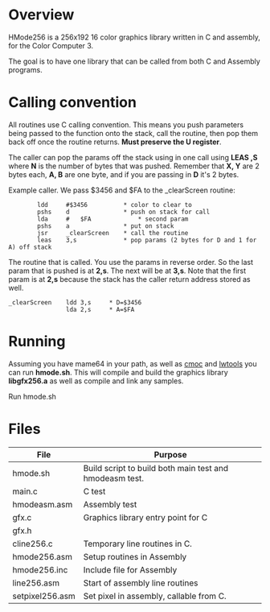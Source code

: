 # Overview
HMode256 is a 256x192 16 color graphics library written in C and assembly, for the Color Computer 3. 

The goal is to have one library that can be called from both C and Assembly programs. 

# Calling convention
All routines use C calling convention. This means you push parameters being passed to the function onto the stack, call the routine, then pop them back off once the routine returns. **Must preserve the U register**.

The caller can pop the params off the stack using in one call using **LEAS <N>,S** where **N** is the number of bytes that was pushed. Remember that **X, Y** are 2 bytes each, **A, B** are one byte, and if you are passing in **D** it's 2 bytes.

Example caller. We pass $3456 and $FA to the _clearScreen routine:

```
        ldd     #$3456          * color to clear to
        pshs    d               * push on stack for call
        lda     #   $FA             * second param
        pshs    a               * put on stack
        jsr     _clearScreen    * call the routine
        leas    3,s             * pop params (2 bytes for D and 1 for A) off stack
```


The routine that is called. You use the params in reverse order. So the last param that is pushed is at **2,s**. The next will be at **3,s**. Note that the first param is at **2,s** because the stack has the caller return address stored as well.

```
_clearScreen    ldd 3,s     * D=$3456
                lda 2,s     * A=$FA
```

# Running
Assuming you have mame64 in your path, as well as [cmoc] and [lwtools] you can run **hmode.sh**. This will compile and build the graphics library **libgfx256.a** as well as compile and link any samples.  

Run hmode.sh 

# Files


| File            | Purpose                                                     |
|-----------------|---------------                                              |
| hmode.sh        | Build script to build both main test and hmodeasm test.     |
| main.c          | C test                                                      |
| hmodeasm.asm    | Assembly test                                               |
| gfx.c           | Graphics library entry point for C                          |
| gfx.h           |                                                             |
| cline256.c      | Temporary line routines in C.                               |
| hmode256.asm    | Setup routines in Assembly                                  |
| hmode256.inc    | Include file for Assembly                                   |
| line256.asm     | Start of assembly line routines                             |
| setpixel256.asm | Set pixel in assembly, callable from C.                     |



[cmoc]: http://sarrazip.com/dev/cmoc.html
[lwtools]: http://lwtools.projects.l-w.ca/